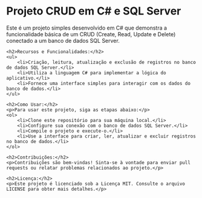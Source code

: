 <h1>Projeto CRUD em C# e SQL Server</h1>
    <p>Este é um projeto simples desenvolvido em C# que demonstra a funcionalidade básica de um CRUD (Create, Read, Update e Delete) conectado a um banco de dados SQL Server.</p>

    <h2>Recursos e Funcionalidades:</h2>
    <ul>
        <li>Criação, leitura, atualização e exclusão de registros no banco de dados SQL Server.</li>
        <li>Utiliza a linguagem C# para implementar a lógica do aplicativo.</li>
        <li>Fornece uma interface simples para interagir com os dados do banco de dados.</li>
    </ul>

    <h2>Como Usar:</h2>
    <p>Para usar este projeto, siga as etapas abaixo:</p>
    <ol>
        <li>Clone este repositório para sua máquina local.</li>
        <li>Configure sua conexão com o banco de dados SQL Server.</li>
        <li>Compile o projeto e execute-o.</li>
        <li>Use a interface para criar, ler, atualizar e excluir registros no banco de dados.</li>
    </ol>

    <h2>Contribuições:</h2>
    <p>Contribuições são bem-vindas! Sinta-se à vontade para enviar pull requests ou relatar problemas relacionados ao projeto.</p>

    <h2>Licença:</h2>
    <p>Este projeto é licenciado sob a Licença MIT. Consulte o arquivo LICENSE para obter mais detalhes.</p>
</body>
